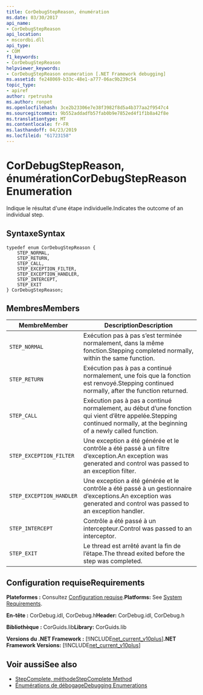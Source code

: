 ```yaml
---
title: CorDebugStepReason, énumération
ms.date: 03/30/2017
api_name:
- CorDebugStepReason
api_location:
- mscordbi.dll
api_type:
- COM
f1_keywords:
- CorDebugStepReason
helpviewer_keywords:
- CorDebugStepReason enumeration [.NET Framework debugging]
ms.assetid: fe248069-b33c-48e1-a777-06ac9b239c54
topic_type:
- apiref
author: rpetrusha
ms.author: ronpet
ms.openlocfilehash: 3ce2b23306e7e38f3982f8d5a4b377aa2f9547c4
ms.sourcegitcommit: 9b552addadfb57fab0b9e7852ed4f1f1b8a42f8e
ms.translationtype: MT
ms.contentlocale: fr-FR
ms.lasthandoff: 04/23/2019
ms.locfileid: "61723158"
---
```

# <a name="cordebugstepreason-enumeration"></a><span data-ttu-id="9df1a-102">CorDebugStepReason, énumération</span><span class="sxs-lookup"><span data-stu-id="9df1a-102">CorDebugStepReason Enumeration</span></span>
<span data-ttu-id="9df1a-103">Indique le résultat d'une étape individuelle.</span><span class="sxs-lookup"><span data-stu-id="9df1a-103">Indicates the outcome of an individual step.</span></span>  
  
## <a name="syntax"></a><span data-ttu-id="9df1a-104">Syntaxe</span><span class="sxs-lookup"><span data-stu-id="9df1a-104">Syntax</span></span>  
  
```  
typedef enum CorDebugStepReason {  
    STEP_NORMAL,  
    STEP_RETURN,  
    STEP_CALL,  
    STEP_EXCEPTION_FILTER,  
    STEP_EXCEPTION_HANDLER,  
    STEP_INTERCEPT,  
    STEP_EXIT  
} CorDebugStepReason;  
```  
  
## <a name="members"></a><span data-ttu-id="9df1a-105">Membres</span><span class="sxs-lookup"><span data-stu-id="9df1a-105">Members</span></span>  
  
|<span data-ttu-id="9df1a-106">Membre</span><span class="sxs-lookup"><span data-stu-id="9df1a-106">Member</span></span>|<span data-ttu-id="9df1a-107">Description</span><span class="sxs-lookup"><span data-stu-id="9df1a-107">Description</span></span>|  
|------------|-----------------|  
|`STEP_NORMAL`|<span data-ttu-id="9df1a-108">Exécution pas à pas s’est terminée normalement, dans la même fonction.</span><span class="sxs-lookup"><span data-stu-id="9df1a-108">Stepping completed normally, within the same function.</span></span>|  
|`STEP_RETURN`|<span data-ttu-id="9df1a-109">Exécution pas à pas a continué normalement, une fois que la fonction est renvoyé.</span><span class="sxs-lookup"><span data-stu-id="9df1a-109">Stepping continued normally, after the function returned.</span></span>|  
|`STEP_CALL`|<span data-ttu-id="9df1a-110">Exécution pas à pas a continué normalement, au début d’une fonction qui vient d’être appelée.</span><span class="sxs-lookup"><span data-stu-id="9df1a-110">Stepping continued normally, at the beginning of a newly called function.</span></span>|  
|`STEP_EXCEPTION_FILTER`|<span data-ttu-id="9df1a-111">Une exception a été générée et le contrôle a été passé à un filtre d’exception.</span><span class="sxs-lookup"><span data-stu-id="9df1a-111">An exception was generated and control was passed to an exception filter.</span></span>|  
|`STEP_EXCEPTION_HANDLER`|<span data-ttu-id="9df1a-112">Une exception a été générée et le contrôle a été passé à un gestionnaire d’exceptions.</span><span class="sxs-lookup"><span data-stu-id="9df1a-112">An exception was generated and control was passed to an exception handler.</span></span>|  
|`STEP_INTERCEPT`|<span data-ttu-id="9df1a-113">Contrôle a été passé à un intercepteur.</span><span class="sxs-lookup"><span data-stu-id="9df1a-113">Control was passed to an interceptor.</span></span>|  
|`STEP_EXIT`|<span data-ttu-id="9df1a-114">Le thread est arrêté avant la fin de l’étape.</span><span class="sxs-lookup"><span data-stu-id="9df1a-114">The thread exited before the step was completed.</span></span>|  
  
## <a name="requirements"></a><span data-ttu-id="9df1a-115">Configuration requise</span><span class="sxs-lookup"><span data-stu-id="9df1a-115">Requirements</span></span>  
 <span data-ttu-id="9df1a-116">**Plateformes :** Consultez [Configuration requise](../../../../docs/framework/get-started/system-requirements.md).</span><span class="sxs-lookup"><span data-stu-id="9df1a-116">**Platforms:** See [System Requirements](../../../../docs/framework/get-started/system-requirements.md).</span></span>  
  
 <span data-ttu-id="9df1a-117">**En-tête :** CorDebug.idl, CorDebug.h</span><span class="sxs-lookup"><span data-stu-id="9df1a-117">**Header:** CorDebug.idl, CorDebug.h</span></span>  
  
 <span data-ttu-id="9df1a-118">**Bibliothèque :** CorGuids.lib</span><span class="sxs-lookup"><span data-stu-id="9df1a-118">**Library:** CorGuids.lib</span></span>  
  
 <span data-ttu-id="9df1a-119">**Versions du .NET Framework :** [!INCLUDE[net_current_v10plus](../../../../includes/net-current-v10plus-md.md)]</span><span class="sxs-lookup"><span data-stu-id="9df1a-119">**.NET Framework Versions:** [!INCLUDE[net_current_v10plus](../../../../includes/net-current-v10plus-md.md)]</span></span>  
  
## <a name="see-also"></a><span data-ttu-id="9df1a-120">Voir aussi</span><span class="sxs-lookup"><span data-stu-id="9df1a-120">See also</span></span>

- [<span data-ttu-id="9df1a-121">StepComplete, méthode</span><span class="sxs-lookup"><span data-stu-id="9df1a-121">StepComplete Method</span></span>](../../../../docs/framework/unmanaged-api/debugging/icordebugmanagedcallback-stepcomplete-method.md)
- [<span data-ttu-id="9df1a-122">Énumérations de débogage</span><span class="sxs-lookup"><span data-stu-id="9df1a-122">Debugging Enumerations</span></span>](../../../../docs/framework/unmanaged-api/debugging/debugging-enumerations.md)
